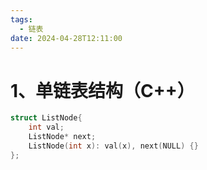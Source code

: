 ```yaml
---
tags:
  - 链表
date: 2024-04-28T12:11:00
---
```

# 1、单链表结构（C++）

```c++
struct ListNode{
	int val;
	ListNode* next;
	ListNode(int x): val(x), next(NULL) {}
};
```
